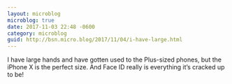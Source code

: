 ```yaml
---
layout: microblog
microblog: true
date: 2017-11-03 22:48 -0600
category: microblog
guid: http://bsn.micro.blog/2017/11/04/i-have-large.html
---
```

I have large hands and have gotten used to the Plus-sized phones, but the iPhone X is the perfect size. And Face ID really is everything it’s cracked up to be!
